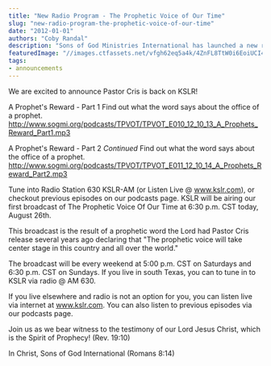 ```yaml
---
title: "New Radio Program - The Prophetic Voice of Our Time"
slug: "new-radio-program-the-prophetic-voice-of-our-time"
date: "2012-01-01"
authors: "Coby Randal"
description: "Sons of God Ministries International has launched a new radio show \"The Prophetic Voice of Our Time\" hosted by Pastor Cristina Sosso! The program will air every week on AM 630 KSLR in South Texas!"
featuredImage: "//images.ctfassets.net/vfgh62eq5a4k/4ZnFL8TtW0i6EoiUCI4MYE/3d494775182c64d906e1bef4e8be2e30/condenser-mic-compressor.jpg"
tags:
- announcements
---
```

We are excited to announce Pastor Cris is back on KSLR!

A Prophet's Reward - Part 1 Find out what the word says about the office of a prophet. http://www.sogmi.org/podcasts/TPVOT/TPVOT_E010_12_10_13_A_Prophets_Reward_Part1.mp3

A Prophet's Reward - Part 2 *Continued* Find out what the word says about the office of a prophet. http://www.sogmi.org/podcasts/TPVOT/TPVOT_E011_12_10_14_A_Prophets_Reward_Part2.mp3

Tune into Radio Station 630 KSLR-AM (or Listen Live @ www.kslr.com), or checkout previous episodes on our podcasts page. KSLR will be airing our first broadcast of The Prophetic Voice Of Our Time at 6:30 p.m. CST today, August 26th.

This broadcast is the result of a prophetic word the Lord had Pastor Cris release several years ago declaring that "The prophetic voice will take center stage in this country and all over the world."

The broadcast will be every weekend at 5:00 p.m. CST on Saturdays and 6:30 p.m. CST on Sundays. If you live in south Texas, you can to tune in to KSLR via radio @ AM 630.

If you live elsewhere and radio is not an option for you, you can listen live via internet at www.kslr.com. You can also listen to previous episodes via our podcasts page.

Join us as we bear witness to the testimony of our Lord Jesus Christ, which is the Spirit of Prophecy! (Rev. 19:10)

In Christ, Sons of God International (Romans 8:14)
